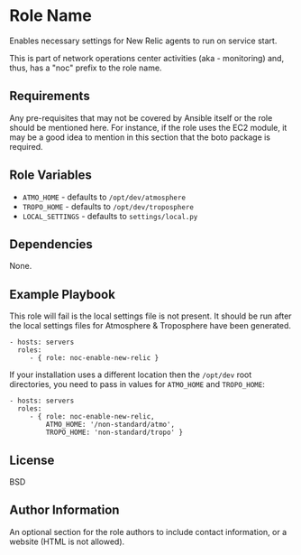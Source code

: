 Role Name
=========

Enables necessary settings for New Relic agents to run on service start.

This is part of network operations center activities (aka - monitoring) and, thus, has a "noc" prefix to the role name.

Requirements
------------

Any pre-requisites that may not be covered by Ansible itself or the role should be mentioned here. For instance, if the role uses the EC2 module, it may be a good idea to mention in this section that the boto package is required.

Role Variables
--------------

- `ATMO_HOME` - defaults to `/opt/dev/atmosphere`
- `TROPO_HOME` - defaults to `/opt/dev/troposphere`
- `LOCAL_SETTINGS` - defaults to `settings/local.py`

Dependencies
------------

None.

Example Playbook
----------------

This role will fail is the local settings file is not present. It should be run after the local settings files for Atmosphere & Troposphere have been generated.

    - hosts: servers
      roles:
         - { role: noc-enable-new-relic }

If your installation uses a different location then the `/opt/dev` root directories, you need to pass in values for `ATMO_HOME` and `TROPO_HOME`:

    - hosts: servers
      roles:
         - { role: noc-enable-new-relic,
             ATMO_HOME: '/non-standard/atmo',
             TROPO_HOME: 'non-standard/tropo' }

License
-------

BSD

Author Information
------------------

An optional section for the role authors to include contact information, or a website (HTML is not allowed).
